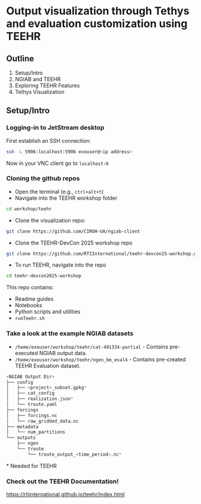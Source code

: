 # Output visualization through Tethys and evaluation customization using TEEHR

## Outline
1. Setup/Intro
2. NGIAB and TEEHR
3. Exploring TEEHR Features
4. Tethys Visualization

## Setup/Intro
### Logging-in to JetStream desktop

First establish an SSH connection:
```bash
ssh -L 5906:localhost:5906 exouser@<ip address>
```

Now in your VNC client go to `localhost:6`

### Cloning the github repos
- Open the terminal (e.g., `ctrl+alt+t`)
- Navigate into the TEEHR workshop folder
```bash
cd workshop/teehr
```
- Clone the visualization repo:
```bash
git clone https://github.com/CIROH-UA/ngiab-client
```

- Clone the TEEHR-DevCon 2025 workshop repo
```bash
git clone https://github.com/RTIInternational/teehr-devcon25-workshop.git
```
- To run TEEHR, navigate into the repo

```bash
cd teehr-devcon2025-workshop
```
This repo contains:
- Readme guides
- Notebooks
- Python scripts and utilities
- `runTeehr.sh`

 ### Take a look at the example NGIAB datasets

- `/home/exouser/workshop/teehr/cat-491334-partial` - Contains pre-executed NGIAB output data.
- `/home/exouser/workshop/teehr/ngen_bm_eval4` - Contains pre-created TEEHR Evaluation dataset.

```bash
<NGIAB Output Dir>
├── config
│   ├── <project>_subset.gpkg*
│   ├── cat_config
│   ├── realization.json*
│   └── troute.yaml
├── forcings
│   ├── forcings.nc
│   └── raw_gridded_data.nc
├── metadata
│   └── num_partitions
└── outputs
    ├── ngen
    └── troute
        └── troute_output_<time_period>.nc*
```
\* Needed for TEEHR

### Check out the TEEHR Documentation!
https://rtiinternational.github.io/teehr/index.html